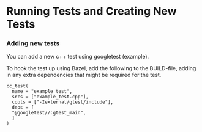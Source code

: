 # Running Tests and Creating New Tests


### Adding new tests

You can add a new c++ test using googletest (example).


To hook the test up using Bazel, add the following to the BUILD-file, adding in
any extra dependencies that might be required for the test.

```
cc_test(
  name = "example_test",
  srcs = ["example_test.cpp"],
  copts = ["-Iexternal/gtest/include"],
  deps = [
  "@googletest//:gtest_main",
  ]
)
```



